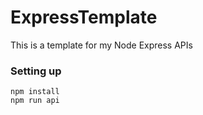 # ExpressTemplate
This is a template for my Node Express APIs 

### Setting up

```
npm install
npm run api

```

